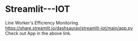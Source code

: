 # Streamlit---IOT
Line Worker's Efficiency Monitoring.
</br> https://share.streamlit.io/dashsaurav/streamlit-iot/main/app.py </br>
Check out App in the above link.
